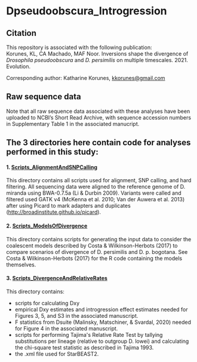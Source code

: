 # Dpseudoobscura_Introgression

## Citation
This repository is associated with the following publication:  
Korunes, KL, CA Machado, MAF Noor. Inversions shape the divergence of _Drosophila pseudoobscura_ and _D. persimilis_ on multiple timescales. 2021. Evolution.

Corresponding author: Katharine Korunes, kkorunes@gmail.com

## Raw sequence data
Note that all raw sequence data associated with these analyses have been uploaded to NCBI’s Short Read Archive, with sequence accession numbers in Supplementary Table 1 in the associated manucript. 

## The 3 directories here contain code for analyses performed in this study:
#### 1. [Scripts_AlignmentAndSNPCalling](./Scripts_AlignmentAndSNPCalling) 
This directory contains all scripts used for alignment, SNP calling, and hard filtering. All sequencing data were aligned to the reference genome of D. miranda using BWA-0.7.5a (Li & Durbin 2009). Variants were called and filtered used GATK v4 (McKenna et al. 2010; Van der Auwera et al. 2013) after using Picard to mark adapters and duplicates (http://broadinstitute.github.io/picard).

#### 2. [Scripts_ModelsOfDivergence](./Scripts_ModelsOfDivergence) 
This directory contains scripts for generating the input data to consider the coalescent models described by Costa & Wilkinson-Herbots (2017) to compare scenarios of divergence of D. persimilis and D. p. bogotana. See Costa & Wilkinson-Herbots (2017) for the R code containing the models themselves.

#### 3. [Scripts_DivergenceAndRelativeRates](./Scripts_DivergenceAndRelativeRates) 
This directory contains:
* scripts for calculating Dxy 
* empirical Dxy estimates and introgression effect estimates needed for Figures 3, 5, and S3 in the associated manuscript.
* F statistics from Dsuite (Malinsky, Matschiner, & Svardal, 2020) needed for Figure 4 in the associated manuscript.
* scripts for performing Tajima's Relative Rate Test by tallying substitutions per lineage (relative to outgroup D. lowei) and calculating the chi-square test statistic as described in Tajima 1993.
* the .xml file used for StarBEAST2.
